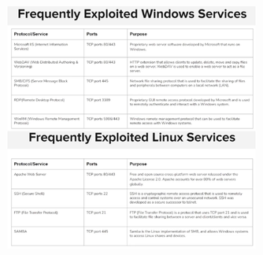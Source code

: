 ![Frequently Exploited Windows Services](./images/hba-win.png)
![Frequently Exploited Linux Services](./images/hba-lin.png)